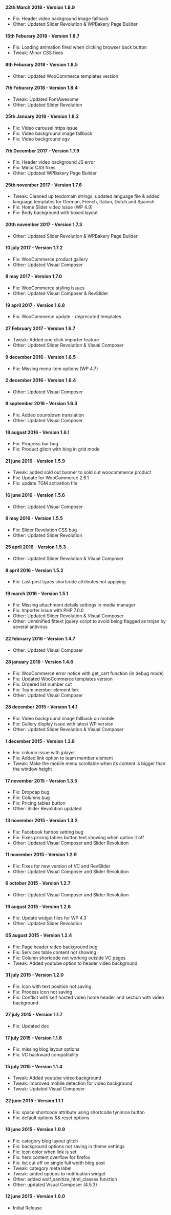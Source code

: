 #### 22th March 2018 - Version 1.8.9

* Fix: Header video background image fallback
* Other: Updated Slider Revolution & WPBakery Page Builder

#### 16th Feburary 2018 - Version 1.8.7

* Fix: Loading animation fired when clicking browser back button
* Tweak: Minor CSS fixes

#### 8th Feburary 2018 - Version 1.8.5

* Other: Updated WooCommerce templates version

#### 7th Feburary 2018 - Version 1.8.4

* Tweak: Updated FontAwesome
* Other: Updated Slider Revolution

#### 25th January 2018 - Version 1.8.2

* Fix: Video carousel https issue
* Fix: Video background image fallback
* Fix: Video background ogv

#### 7th December 2017 - Version 1.7.9

* Fix: Header video background JS error
* Fix: Minor CSS fixes
* Other: Updated WPBakery Page Builder

#### 25th november 2017 - Version 1.7.6

* Tweak: Cleaned up texdomain strings, updated language file & added language templates for German, French, Italian, Dutch and Spanish
* Fix: Home Slider video issue (WP 4.9)
* Fix: Body background with boxed layout

#### 20th november 2017 - Version 1.7.3

* Other: Updated Slider Revolution & WPBakery Page Builder

#### 10 july 2017 - Version 1.7.2

* Fix: WooCommerce product gallery
* Other: Updated Visual Composer

#### 8 may 2017 - Version 1.7.0

* Fix: WooCommerce styling issues
* Other: Updated Visual Composer & RevSlider

#### 19 april 2017 - Version 1.6.8

* Fix: WooCommerce update - deprecated templates

#### 27 February 2017 - Version 1.6.7

* Tweak: Added one click importer feature
* Other: Updated Slider Revolution & Visual Composer

#### 9 december 2016 - Version 1.6.5

* Fix: Missing menu item options (WP 4.7)

#### 2 december 2016 - Version 1.6.4

* Other: Updated Visual Composer

#### 9 september 2016 - Version 1.6.3

* Fix: Added countdown translation
* Other: Updated Visual Composer

#### 18 august 2016 - Version 1.6.1

* Fix: Progress bar bug
* Fix: Product glitch with blog in grid mode

#### 21 june 2016 - Version 1.5.9

* Tweak: added sold out banner to sold out woocommerce product
* Fix: Update for WooCommerce 2.6.1
* Fix: update TGM activation file

#### 16 june 2016 - Version 1.5.6

* Other: Updated Visual Composer

#### 9 may 2016 - Version 1.5.5

* Fix: Slider Revolution CSS bug
* Other: Updated Slider Revolution

#### 25 april 2016 - Version 1.5.3

* Other: Updated Slider Revolution & Visual Composer

#### 8 april 2016 - Version 1.5.2

* Fix: Last post types shortcode attributes not applying

#### 19 march 2016 - Version 1.5.1

* Fix: Missing attachment details settings in media manager
* Fix: Importer issue with PHP 7.0.0
* Other: Updated Slider Revolution & Visual Composer
* Other: Unminified fittext jquery script to avoid being flagged as trojan by several antivirus

#### 22 february 2016 - Version 1.4.7

* Other: Updated Visual Composer

#### 28 january 2016 - Version 1.4.6

* Fix: WooCommerce error notice with get_cart function (in debug mode)
* Fix: Updated WooCommerce templates version
* Fix: Ordered list number cut
* Fix: Team member element link
* Other: Updated Visual Composer

#### 28 december 2015 - Version 1.4.1

* Fix: Video background image fallback on mobile
* Fix: Gallery display issue with latest  WP version
* Other: Updated Slider Revolution & Visual Composer

#### 1 december 2015 - Version 1.3.8

* Fix: column issue with jplayer
* Fix: Added link option to team member element
* Tweak: Make the mobile menu scrollable when its content is bigger than the window height

#### 17 november 2015 - Version 1.3.5

* Fix: Dropcap bug
* Fix: Columns bug
* Fix: Pricing tables button
* Other: Slider Revolution updated

#### 13 november 2015 - Version 1.3.2

* Fix: Facebook fanbox setting bug
* Fix: Fixes pricing tables button text showing when option it off
* Other: Updated Visual Composer and Slider Revolution

#### 11 november 2015 - Version 1.2.9

* Fix: Fixes for new version of VC and RevSlider
* Other: Updated Visual Composer and Slider Revolution

#### 6 october 2015 - Version 1.2.7

* Other: Updated Visual Composer and Slider Revolution

#### 19 august 2015 - Version 1.2.6

* Fix: Update widget files for WP 4.3
* Other: Updated Slider Revolution

#### 05 august 2015 - Version 1.2.4

* Fix: Page header video background bug
* Fix: Services table content not showing
* Fix: Column shortcode not working outside VC pages
* Tweak: Added youtube option to header video background

#### 31 july 2015 - Version 1.2.0

* Fix: Icon with text position not saving
* Fix: Process icon not saving
* Fix: Conflict with self hosted video home header and section with video background

#### 27 july 2015 - Version 1.1.7

* Fix: Updated doc

#### 17 july 2015 - Version 1.1.6

* Fix: missing blog layout options
* Fix: VC backward compatibility

#### 15 july 2015 - Version 1.1.4

* Tweak: Added youtube video background
* Tweak: Improved mobile detection for video background
* Tweak: Updated Visual Composer

#### 22 june 2015 - Version 1.1.1

* Fix: space shortcode attribute using shortcode tynimce button
* Fix: default options && reset options

#### 16 june 2015 - Version 1.0.9

* Fix: category blog layout glitch
* Fix: background options not saving in theme settings
* Fix: icon color when link is set
* Fix: hero content overflow for firefox
* Fix: list cut off on single full width blog post
* Tweak: category meta label
* Tweak: added options to notification widget
* Other: added wolf_sanitize_html_classes function
* Other: updated Visual Composer (4.5.3)

#### 12 june 2015 - Version 1.0.0

* Initial Release